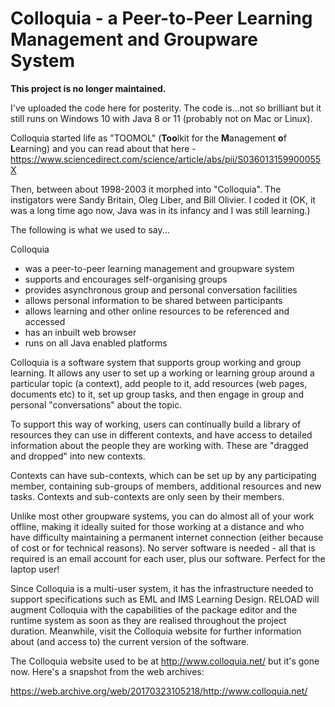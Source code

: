 

# Colloquia - a Peer-to-Peer Learning Management and Groupware System

**This project is no longer maintained.**

I've uploaded the code here for posterity. The code is...not so brilliant but it still runs on Windows 10 with Java 8 or 11 (probably not on Mac or Linux).

Colloquia started life as "TOOMOL" (**Too**lkit for the **M**anagement **o**f **L**earning) and you can read about that here - https://www.sciencedirect.com/science/article/abs/pii/S036013159900055X

Then, between about 1998-2003 it morphed into "Colloquia". The instigators were Sandy Britain, Oleg Liber, and Bill Olivier. I coded it (OK, it was a long time ago now, Java was in its infancy and I was still learning.)

The following is what we used to say...

Colloquia

- was a peer-to-peer learning management and groupware system
- supports and encourages self-organising groups
- provides asynchronous group and personal conversation facilities
- allows personal information to be shared between participants
- allows learning and other online resources to be referenced and accessed
- has an inbuilt web browser
- runs on all Java enabled platforms

Colloquia is a software system that supports group working and group learning. It allows any user to set up a working or learning group around a particular topic (a context), add people to it, add resources (web pages, documents etc) to it, set up group tasks, and then engage in group and personal "conversations" about the topic.
 
To support this way of working, users can continually build a library of resources they can use in different contexts, and have access to detailed information about the people they are working with. These are "dragged and dropped" into new contexts.
 
Contexts can have sub-contexts, which can be set up by any participating member, containing sub-groups of members, additional resources and new tasks. Contexts and sub-contexts are only seen by their members.
 
Unlike most other groupware systems, you can do almost all of your work offline, making it ideally suited for those working at a distance and who have difficulty maintaining a permanent internet connection (either because of cost or for technical reasons). No server software is needed - all that is required is an email account for each user, plus our software. Perfect for the laptop user!
 
Since Colloquia is a multi-user system, it has the infrastructure needed to support specifications such as EML and IMS Learning Design. RELOAD will augment Colloquia with the capabilities of the package editor and the runtime system as soon as they are realised throughout the project duration. Meanwhile, visit the Colloquia website for further information about (and access to) the current version of the software.

The Colloquia website used to be at http://www.colloquia.net/ but it's gone now. Here's a snapshot from the web archives:

https://web.archive.org/web/20170323105218/http://www.colloquia.net/
